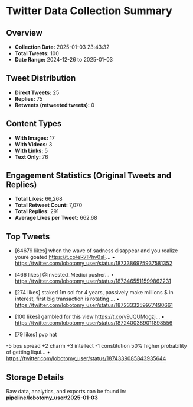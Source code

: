# Twitter Data Collection Summary

## Overview
- **Collection Date:** 2025-01-03 23:43:32
- **Total Tweets:** 100
- **Date Range:** 2024-12-26 to 2025-01-03

## Tweet Distribution
- **Direct Tweets:** 25
- **Replies:** 75
- **Retweets (retweeted tweets):** 0

## Content Types
- **With Images:** 17
- **With Videos:** 3
- **With Links:** 5
- **Text Only:** 76

## Engagement Statistics (Original Tweets and Replies)
- **Total Likes:** 66,268
- **Total Retweet Count:** 7,070
- **Total Replies:** 291
- **Average Likes per Tweet:** 662.68

## Top Tweets
- [64679 likes] when the wave of sadness disappear and you realize youre goated https://t.co/eR7IPhv0sF...
  • https://twitter.com/lobotomy_user/status/1873386975937581352

- [466 likes] @Invested_Medici pusher...
  • https://twitter.com/lobotomy_user/status/1873465511599862231

- [274 likes] staked 1m sol for 4 years, passively make millions $ in interest, first big transaction is rotating ...
  • https://twitter.com/lobotomy_user/status/1872333259977490661

- [100 likes] gambled for this view https://t.co/v9JQUMqgzj...
  • https://twitter.com/lobotomy_user/status/1872400389011898556

- [79 likes] pvp hat

-5 bps spread
+2 charm
+3 intellect
-1 constitution
50% higher probability of getting liqui...
  • https://twitter.com/lobotomy_user/status/1874339085843935644

## Storage Details
Raw data, analytics, and exports can be found in:
**pipeline/lobotomy_user/2025-01-03**
